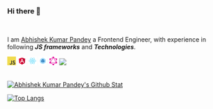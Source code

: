 ### Hi there 👋

<br />

I am [Abhishek Kumar Pandey](https://abhishek-pandey.me) a Frontend Engineer, with experience in following ***JS frameworks*** and ***Technologies***.

<code><img height="20" src="https://raw.githubusercontent.com/github/explore/80688e429a7d4ef2fca1e82350fe8e3517d3494d/topics/javascript/javascript.png"></code>
<code>[<img height="20" src="https://raw.githubusercontent.com/github/explore/5c058a388828bb5fde0bcafd4bc867b5bb3f26f3/topics/angular/angular.png">](https://angular.io)</code>
<code>[<img height="20" src="https://raw.githubusercontent.com/github/explore/80688e429a7d4ef2fca1e82350fe8e3517d3494d/topics/react/react.png">](https://reactjs.org/)</code>
<code>[<img height="20" src="https://raw.githubusercontent.com/github/explore/5c058a388828bb5fde0bcafd4bc867b5bb3f26f3/topics/webpack/webpack.png">](https://webpack.js.org/)</code>
<code>[<img height="20" src="https://raw.githubusercontent.com/github/explore/5c058a388828bb5fde0bcafd4bc867b5bb3f26f3/topics/graphql/graphql.png">](https://graphql.org/)</code>
<code>[<img height="20" src="https://upload.wikimedia.org/wikipedia/commons/thumb/1/1b/Svelte_Logo.svg/199px-Svelte_Logo.svg.png">](https://svelte.dev/)</code>

<br />
<a href="https://github.com/abhishekpandeykr/abhishekpandeykr"><img align="center" src="https://github-readme-stats.vercel.app/api?username=abhishekpandeykr&show_icons=true&include_all_commits=true&theme=vue&hide_border=true" alt="Abhishek Kumar Pandey's Github Stat" /></a>

[![Top Langs](https://github-readme-stats.vercel.app/api/top-langs/?username=abhishekpandeykr&layout=compact&theme=buefy&hide_border=true)](https://github.com/abhishekpandeykr/abhishekpandeykr)




<!--
**abhishekpandeykr/abhishekpandeykr** is a ✨ _special_ ✨ repository because its `README.md` (this file) appears on your GitHub profile.

Here are some ideas to get you started:

- 🔭 I’m currently working on ...
- 🌱 I’m currently learning ...
- 👯 I’m looking to collaborate on ...
- 🤔 I’m looking for help with ...
- 💬 Ask me about ...
- 📫 How to reach me: ...
- 😄 Pronouns: ...
- ⚡ Fun fact: ...
-->

